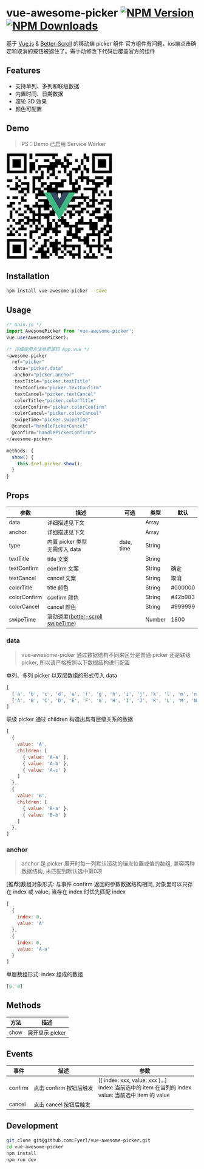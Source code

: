 # vue-awesome-picker [![NPM Version][npm-image]][npm-url] [![NPM Downloads][downloads-image]][downloads-url]
基于 [Vue.js](https://github.com/vuejs/vue) & [Better-Scroll](https://github.com/ustbhuangyi/better-scroll) 的移动端 picker 组件
官方组件有问题，ios端点击确定和取消的按钮被遮住了。需手动修改下代码后覆盖官方的组件

## Features
* 支持单列、多列和联级数据
* 内置时间、日期数据
* 滚轮 3D 效果
* 颜色可配置

## Demo
>PS：Demo 已启用 Service Worker

![](./static/img/qr-code.png)

## Installation
``` bash
npm install vue-awesome-picker --save
```

## Usage
``` javascript
/* main.js */
import AwesomePicker from 'vue-awesome-picker';
Vue.use(AwesomePicker);
```
``` javascript
/* 详细使用方法参照源码 App.vue */
<awesome-picker
  ref="picker"
  :data="picker.data"
  :anchor="picker.anchor"
  :textTitle="picker.textTitle"
  :textConfirm="picker.textConfirm"
  :textCancel="picker.textCancel"
  :colorTitle="picker.colorTitle"
  :colorConfirm="picker.colorConfirm"
  :colorCancel="picker.colorCancel"
  :swipeTime="picker.swipeTime"
  @cancel="handlePickerCancel"
  @confirm="handlePickerConfirm">
</awesome-picker>
```
``` javascript
methods: {
  show() {
    this.$ref.picker.show();
  }
}
```

## Props

| 参数 | 描述 | 可选 | 类型 | 默认
| ----- | ----- | ----- | ----- | ----- |
| data | 详细描述见下文 || Array |
| anchor | 详细描述见下文 || Array |
| type | 内置 picker 类型<br>无需传入 data | date, time | String |
| textTitle | title 文案 || String |
| textConfirm | confirm 文案 || String | 确定
| textCancel | cancel 文案 || String | 取消
| colorTitle | title 颜色 || String | #000000
| colorConfirm | confirm 颜色 || String | #42b983
| colorCancel | cancel 颜色 || String | #999999
| swipeTime | 滚动速度([better-scroll swipeTime](https://ustbhuangyi.github.io/better-scroll/doc/zh-hans/options.html#swipetime)) | | Number | 1800

### data
>vue-awesome-picker 通过数据结构不同来区分是普通 picker 还是联级 picker, 所以请严格按照以下数据结构进行配置

单列、多列 picker 以双层数组的形式传入 data
``` javascript
[
  ['a', 'b', 'c', 'd', 'e', 'f', 'g', 'h', 'i', 'j', 'k', 'l', 'm', 'n', 'o', 'p', 'q', 'r', 's','t', 'u', 'v', 'w', 'x', 'y', 'z'],
  ['A', 'B', 'C', 'D', 'E', 'F', 'G', 'H', 'I', 'J', 'K', 'L', 'M', 'N', 'O', 'P', 'Q', 'R', 'S','T', 'U', 'V', 'W', 'X', 'Y', 'Z']
]
```

联级 picker 通过 children 构造出具有层级关系的数据
```javascript
[
  {
    value: 'A',
    children: [
      { value: 'A-a' },
      { value: 'A-b' },
      { value: 'A-c' }
    ]
  },
  {
    value: 'B',
    children: [
      { value: 'B-a' },
      { value: 'B-b' }
    ]
  },
]
```
### anchor
>anchor 是 picker 展开时每一列默认滚动的锚点位置或值的数组, 兼容两种数据结构, 未匹配到默认选中第0项

[推荐]数组对象形式: 与事件 confirm 返回的参数数据结构相同, 对象里可以只存在 index 或 value, 当存在 index 时优先匹配 index
```javascript
[
  { 
    index: 0,
    value: 'A'
  },
  {
    index: 0,
    value: 'A-a'
  } 
]
```
单层数组形式: index 组成的数组
```javascript
[0, 0]
```

## Methods
| 方法 | 描述 |
| ----- | ----- |
| show | 展开显示 picker | 

## Events
| 事件 | 描述 | 参数
| ----- | ----- | -----
| confirm | 点击 confirm 按钮后触发 | [{ index: xxx, value: xxx }...] <br> index: 当前选中的 item 在当列的 index <br> value: 当前选中 item 的 value
| cancel | 点击 cancel 按钮后触发 |

## Development

``` bash
git clone git@github.com:Fyerl/vue-awesome-picker.git
cd vue-awesome-picker
npm install
npm run dev
```

[npm-image]: https://img.shields.io/npm/v/vue-awesome-picker.svg?style=flat
[npm-url]: https://npmjs.org/package/vue-awesome-picker
[downloads-image]: https://img.shields.io/npm/dt/vue-awesome-picker.svg?style=flat
[downloads-url]: https://npmjs.org/package/vue-awesome-picker